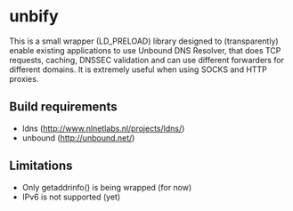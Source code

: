 unbify
======

This is a small wrapper (LD_PRELOAD) library designed to (transparently) enable existing
applications to use Unbound DNS Resolver, that does TCP requests, caching, DNSSEC validation
and can use different forwarders for different domains. It is extremely useful when using
SOCKS and HTTP proxies.

Build requirements
------------------

 - ldns (http://www.nlnetlabs.nl/projects/ldns/)
 - unbound (http://unbound.net/)

Limitations
-----------

 - Only getaddrinfo() is being wrapped (for now)
 - IPv6 is not supported (yet)
